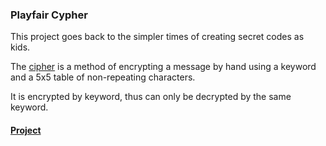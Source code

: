 ### Playfair Cypher

This project goes back to the simpler times of creating secret codes as kids.

The [cipher](https://en.wikipedia.org/wiki/Playfair_cipher) is a method of encrypting a message by hand using a keyword and a 5x5 table of non-repeating characters.

It is encrypted by keyword, thus can only be decrypted by the same keyword.

#### [Project](https://63c7255eb71e3047333eeeb4--silly-dieffenbachia-ea38d1.netlify.app/)